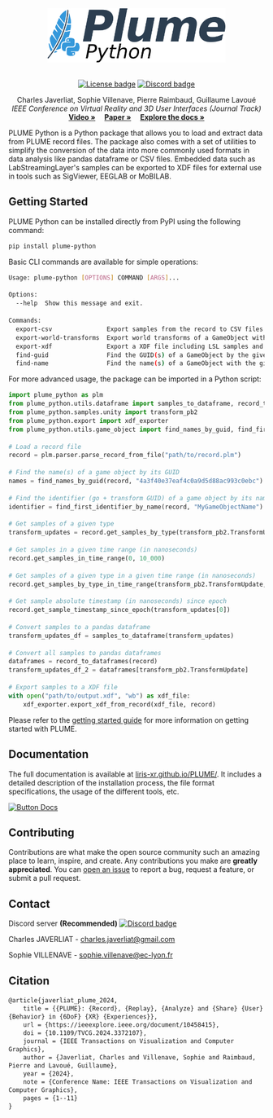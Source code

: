 <div align="center">
    <a href="https://github.com/liris-xr/PLUME">
        <picture>
            <source media="(prefers-color-scheme: dark)" srcset="Resources~/Images/plume_python_dark.png">
            <source media="(prefers-color-scheme: light)" srcset="Resources~/Images/plume_python_light.png">
            <img alt="PLUME banner." src="Resources~/Images/plume_python_light.png" width="350">
        </picture>
    </a><br/><br/>
    <p>
        <a href="https://opensource.org/license/gpl-3-0"><img alt="License badge" src="https://img.shields.io/badge/license-GPLv3-blue.svg"/></a>
        <a href="https://discord.gg/c3evqEWMge"><img alt="Discord badge" src="https://img.shields.io/discord/1151165491767935107?logo=discord&logoColor=white&label=discord"/></a>
    </p>
</div>
<p align="center">
    Charles Javerliat, Sophie Villenave, Pierre Raimbaud, Guillaume Lavoué
    <br />
    <em>IEEE Conference on Virtual Reality and 3D User Interfaces (Journal Track)</em>
    <br />
    <a href="https://www.youtube.com/watch?v=_6krSw7fNqg"><strong>Video »</strong></a>&emsp;
    <a href="https://hal.science/hal-04488824"><strong>Paper »</strong></a>&emsp;
    <a href="https://liris-xr.github.io/PLUME/"><strong>Explore the docs »</strong></a>
    <br />
</p>

PLUME Python is a Python package that allows you to load and extract data from PLUME record files. The package also comes with a set of utilities to simplify the conversion of the data into more commonly used formats in data analysis like pandas dataframe or CSV files. Embedded data such as LabStreamingLayer's samples can be exported to XDF files for external use in tools such as SigViewer, EEGLAB or MoBILAB.

## Getting Started

PLUME Python can be installed directly from PyPI using the following command:
```bash
pip install plume-python
```

Basic CLI commands are available for simple operations:
```bash
Usage: plume-python [OPTIONS] COMMAND [ARGS]...

Options:
  --help  Show this message and exit.

Commands:
  export-csv               Export samples from the record to CSV files.
  export-world-transforms  Export world transforms of a GameObject with the given GUID to a CSV file.
  export-xdf               Export a XDF file including LSL samples and markers.
  find-guid                Find the GUID(s) of a GameObject by the given name.
  find-name                Find the name(s) of a GameObject with the given GUID in the record.
```

For more advanced usage, the package can be imported in a Python script:

```python
import plume_python as plm
from plume_python.utils.dataframe import samples_to_dataframe, record_to_dataframes
from plume_python.samples.unity import transform_pb2
from plume_python.export import xdf_exporter 
from plume_python.utils.game_object import find_names_by_guid, find_first_identifier_by_name

# Load a record file
record = plm.parser.parse_record_from_file("path/to/record.plm")

# Find the name(s) of a game object by its GUID
names = find_names_by_guid(record, "4a3f40e37eaf4c0a9d5d88ac993c0ebc")

# Find the identifier (go + transform GUID) of a game object by its name
identifier = find_first_identifier_by_name(record, "MyGameObjectName")

# Get samples of a given type
transform_updates = record.get_samples_by_type(transform_pb2.TransformUpdate)

# Get samples in a given time range (in nanoseconds)
record.get_samples_in_time_range(0, 10_000)

# Get samples of a given type in a given time range (in nanoseconds)
record.get_samples_by_type_in_time_range(transform_pb2.TransformUpdate, 0, 10_000)

# Get sample absolute timestamp (in nanoseconds) since epoch
record.get_sample_timestamp_since_epoch(transform_updates[0])

# Convert samples to a pandas dataframe
transform_updates_df = samples_to_dataframe(transform_updates)

# Convert all samples to pandas dataframes
dataframes = record_to_dataframes(record)
transform_updates_df_2 = dataframes[transform_pb2.TransformUpdate]

# Export samples to a XDF file
with open("path/to/output.xdf", "wb") as xdf_file:
    xdf_exporter.export_xdf_from_record(xdf_file, record)
```

Please refer to the [getting started guide](https://liris-xr.github.io/PLUME/get-started/) for more information on getting started with PLUME.

## Documentation

The full documentation is available at [liris-xr.github.io/PLUME/](https://liris-xr.github.io/PLUME/). It includes a detailed description of the installation process, the file format specifications, the usage of the different tools, etc.

[![Button Docs]][Explore the docs]

## Contributing

Contributions are what make the open source community such an amazing place to learn, inspire, and create. Any contributions you make are **greatly appreciated**. You can [open an issue](https://github.com/liris-xr/PLUME-Recorder/issues) to report a bug, request a feature, or submit a pull request.

## Contact

Discord server **(Recommended)** <a href="https://discord.gg/c3evqEWMge">
            <img alt="Discord badge" src="https://img.shields.io/discord/1151165491767935107?logo=discord&logoColor=white&label=discord"/>
        </a>

Charles JAVERLIAT - charles.javerliat@gmail.com

Sophie VILLENAVE - sophie.villenave@ec-lyon.fr

## Citation
```
@article{javerliat_plume_2024,
	title = {{PLUME}: {Record}, {Replay}, {Analyze} and {Share} {User} {Behavior} in {6DoF} {XR} {Experiences}},
	url = {https://ieeexplore.ieee.org/document/10458415},
	doi = {10.1109/TVCG.2024.3372107},
	journal = {IEEE Transactions on Visualization and Computer Graphics},
	author = {Javerliat, Charles and Villenave, Sophie and Raimbaud, Pierre and Lavoué, Guillaume},
	year = {2024},
	note = {Conference Name: IEEE Transactions on Visualization and Computer Graphics},
	pages = {1--11}
}
```

[Button Docs]: https://img.shields.io/badge/Explore%20the%20docs-%E2%86%92-brightgreen
[Explore the docs]: https://liris-xr.github.io/PLUME/